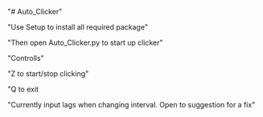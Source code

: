 "# Auto_Clicker" 

"Use Setup to install all required package"

"Then open Auto_Clicker.py to start up clicker"


"Controlls"

"Z to start/stop clicking"

"Q to exit


"Currently input lags when changing interval. Open to suggestion for a fix"
